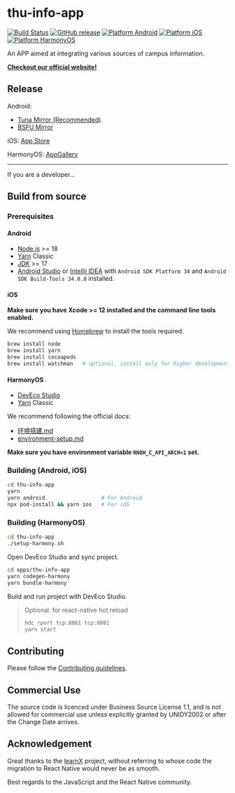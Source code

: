 # thu-info-app

[![Build Status](https://github.com/thu-info-community/thu-info-app/workflows/Build%20Android%20and%20iOS/badge.svg)](https://github.com/thu-info-community/thu-info-app/actions?query=workflow%3A%22Build+Android+and+iOS%22) [![GitHub release](https://img.shields.io/github/v/release/thu-info-community/thu-info-app)](https://github.com/thu-info-community/thu-info-app/releases) [![Platform Android](https://img.shields.io/badge/platform-android-brightgreen)](https://mirrors.tuna.tsinghua.edu.cn/github-release/thu-info-community/thu-info-app/LatestRelease/) [![Platform iOS](https://img.shields.io/badge/platform-ios-brightgreen)](https://apps.apple.com/cn/app/thu-info/id1533968428) [![Platform HarmonyOS](https://img.shields.io/badge/platform-HarmonyOS-brightgreen)](https://appgallery.huawei.com/app/detail?id=com.unidy2002.thuinfo)

An APP aimed at integrating various sources of campus information.

**[Checkout our official website!](https://app.cs.tsinghua.edu.cn/)**

## Release

Android:

- [Tuna Mirror (Recommended)](https://mirrors.tuna.tsinghua.edu.cn/github-release/thu-info-community/thu-info-app/LatestRelease/)
- [BSFU Mirror](https://mirrors.bfsu.edu.cn/github-release/thu-info-community/thu-info-app/LatestRelease/)

iOS: [App Store](https://apps.apple.com/cn/app/thu-info/id1533968428)

HarmonyOS: [AppGallery](https://appgallery.huawei.com/app/detail?id=com.unidy2002.thuinfo)

---

If you are a developer...

## Build from source

### Prerequisites

#### Android

- [Node.js](https://nodejs.org/) >= 18
- [Yarn](https://classic.yarnpkg.com/lang/en/) Classic
- [JDK](https://adoptium.net/temurin/releases) >= 17
- [Android Studio](https://developer.android.com/studio/index.html) or [Intellij IDEA](https://www.jetbrains.com/idea/) with `Android SDK Platform 34` and `Android SDK Build-Tools 34.0.0` installed.

#### iOS

**Make sure you have Xcode >= 12 installed and the command line tools enabled.**

We recommend using [Homebrew](https://brew.sh/) to install the tools required.

```bash
brew install node
brew install yarn
brew install cocoapods
brew install watchman   # optional, install only for higher development performance
```

#### HarmonyOS

- [DevEco Studio](https://developer.huawei.com/consumer/cn/doc/harmonyos-guides-V5/ide-software-install-V5)
- [Yarn](https://classic.yarnpkg.com/lang/en/) Classic

We recommend following the official docs:

- [环境搭建.md](https://gitcode.com/openharmony-sig/ohos_react_native/blob/master/docs/zh-cn/%E7%8E%AF%E5%A2%83%E6%90%AD%E5%BB%BA.md)
- [environment-setup.md](https://gitcode.com/openharmony-sig/ohos_react_native/blob/master/docs/en/environment-setup.md)

**Make sure you have environment variable `RNOH_C_API_ARCH=1` set.**

### Building (Android, iOS)

```bash
cd thu-info-app
yarn
yarn android                  # For Android
npx pod-install && yarn ios   # For iOS
```

### Building (HarmonyOS)

```bash
cd thu-info-app
./setup-harmony.sh
```

Open DevEco Studio and sync project.

```bash
cd apps/thu-info-app
yarn codegen-harmony
yarn bundle-harmony
```

Build and run project with DevEco Studio.

> Optional: for react-native hot reload
> 
> ```bash
> hdc rport tcp:8081 tcp:8081
> yarn start
> ```

## Contributing

Please follow the [Contributing guidelines](CONTRIBUTING.md).

## Commercial Use

The source code is licenced under Business Source License 1.1, and is not allowed for commercial use unless explicitly granted by UNIDY2002 or after the Change Date arrives.

## Acknowledgement

Great thanks to the [learnX](https://github.com/robertying/learnX) project, without referring to whose code the migration to React Native would never be as smooth.

Best regards to the JavaScript and the React Native community.
